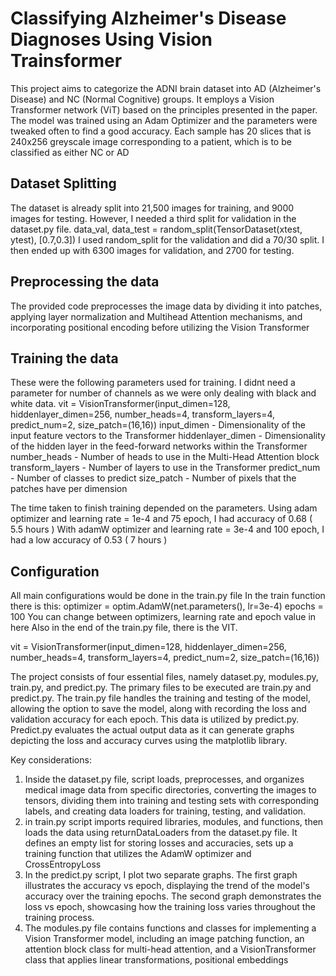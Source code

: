 # Classifying Alzheimer's Disease Diagnoses Using Vision Trainsformer

This project aims to categorize the ADNI brain dataset into AD (Alzheimer's Disease) and NC (Normal Cognitive) groups. It employs a Vision Transformer network (ViT) based on the principles presented in the paper. The model was trained using an Adam Optimizer and the parameters were tweaked often to find a good accuracy. Each sample has 20 slices that is  240x256 greyscale image corresponding to a patient, which is to be classified as either NC or AD

## Dataset Splitting

The dataset is already split into 21,500 images for training, and 9000 images for testing. However, I needed a third split for validation in the dataset.py file.
data_val, data_test = random_split(TensorDataset(xtest, ytest), [0.7,0.3])
I used random_split for the validation and did a 70/30 split.
I then ended up with 6300 images for validation, and 2700 for testing.

## Preprocessing the data
The provided code preprocesses the image data by dividing it into patches, applying layer normalization and Multihead Attention mechanisms, and incorporating positional encoding before utilizing the Vision Transformer

## Training the data
These were the following parameters used for training. I didnt need a parameter for number of channels as we were only dealing with black and white data.
vit = VisionTransformer(input_dimen=128,
                        hiddenlayer_dimen=256,
                        number_heads=4,
                        transform_layers=4,
                        predict_num=2,
                        size_patch=(16,16))
input_dimen - Dimensionality of the input feature vectors to the Transformer
hiddenlayer_dimen - Dimensionality of the hidden layer in the feed-forward networks within the Transformer
number_heads - Number of heads to use in the Multi-Head Attention block
transform_layers - Number of layers to use in the Transformer
predict_num - Number of classes to predict
size_patch - Number of pixels that the patches have per dimension

The time taken to finish training depended on the parameters.
Using adam optimizer and learning rate = 1e-4 and 75 epoch, I had accuracy of 0.68 ( 5.5 hours )
With adamW optimizer and learning rate = 3e-4 and 100 epoch, I had a low accuracy of 0.53 ( 7 hours )

## Configuration 
All main configurations would be done in the train.py file
In the train function there is this: 
 optimizer = optim.AdamW(net.parameters(), lr=3e-4)
    epochs = 100
You can change between optimizers, learning rate and epoch value in here
Also in the end of the train.py file, there is the VIT.

vit = VisionTransformer(input_dimen=128,
                        hiddenlayer_dimen=256,
                        number_heads=4,
                        transform_layers=4,
                        predict_num=2,
                        size_patch=(16,16))




The project consists of four essential files, namely dataset.py, modules.py, train.py, and predict.py. The primary files to be executed are train.py and predict.py. The train.py file handles the training and testing of the model, allowing the option to save the model, along with recording the loss and validation accuracy for each epoch. This data is utilized by predict.py. Predict.py evaluates the actual output data as it can generate graphs depicting the loss and accuracy curves using the matplotlib library.



Key considerations: 
1. Inside the dataset.py file, script loads, preprocesses, and organizes medical image data from specific directories, converting the images to tensors, dividing them into training and testing sets with corresponding labels, and creating data loaders for training, testing, and validation.
2.  in train.py script imports required libraries, modules, and functions, then loads the data using returnDataLoaders from the dataset.py file. It defines an empty list for storing losses and accuracies, sets up a training function that utilizes the AdamW optimizer and CrossEntropyLoss
3. In the predict.py script, I plot two separate graphs. The first graph illustrates the accuracy vs epoch, displaying the trend of the model's accuracy over the training epochs. The second graph demonstrates the loss vs epoch, showcasing how the training loss varies throughout the training process.
4. The modules.py file contains functions and classes for implementing a Vision Transformer model, including an image patching function, an attention block class for multi-head attention, and a VisionTransformer class that applies linear transformations, positional embeddings